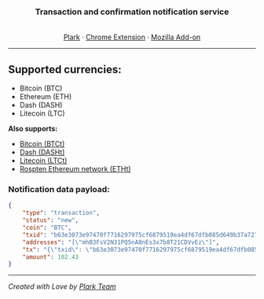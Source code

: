 
<p align="center">
  <h3 align="center">Transaction and confirmation notification service</h3>
  <p align="center">
    <br/>
    <a href="https://berrywallet.io">Plark</a>
    ·
    <a href="https://chrome.google.com/webstore/detail/berrywallet/boidgcdefidhoojfljngigkjffbodjmn">Chrome Extension</a>
    ·
    <a href="https://addons.mozilla.org/firefox/addon/berrywallet">Mozilla Add-on</a>
  </p>
</p>

<hr />

## Supported currencies:

 - Bitcoin (BTC)
 - Ethereum (ETH)
 - Dash (DASH)
 - Litecoin (LTC)

**Also supports:**
 - [Bitcoin (BTCt)](https://test.btc.explorer.berrywallet.io)
 - [Dash (DASHt)](https://testnet-insight.dashevo.org/insight)
 - [Litecoin (LTCt)](https://test.ltc.explorer.berrywallet.io) 
 - [Rospten Ethereum network (ETHt)](https://ropsten.etherscan.io)



### Notification data payload:

```json
{
    "type": "transaction",
    "status": "new",
    "coin": "BTC",
    "txid": "b63e3073e97470f7716297975cf6879519ea4df67dfb085d649b37a7277a915d",
    "addresses": "[\"mhB3FsV2N31PQ5nA8nEs3x7b8T21CDVvEz\"]",
    "tx": "{\"txid\": \"b63e3073e97470f7716297975cf6879519ea4df67dfb085d649b37a7277a915d\"}",
    "amount": 102.43
}
```


---



*Created with Love by [Plark Team](https://berrywallet.io)*